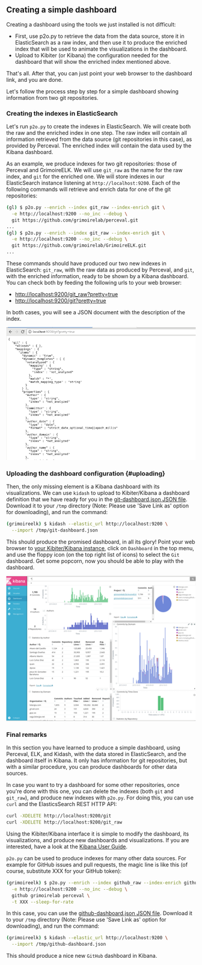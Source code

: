 ## Creating a simple dashboard

Creating a dashboard using the tools we just installed is not difficult:

* First, use p2o.py to retrieve the data from the data source, store it in ElasticSearch as a raw index, and then use it to produce the enriched index that will be used to animate the visualizations in the dashboard.
* Upload to Kibiter (or Kibana) the configuration needed for the dashboard that will show the enriched index mentioned above.

That's all. After that, you can just point your web browser to the dashboard link, and you are done.

Let's follow the process step by step for a simple dashboard showing information from two git repositories.

### Creating the indexes in ElasticSearch

Let's run `p2o.py` to create the indexes in ElasticSearch. We will create both the raw and the enriched index in one step. The raw index will contain all information retrieved from the data source (git repositories in this case), as provided by Perceval. The enriched index will contain the data used by the Kibana dashboard.

As an example, we produce indexes for two git repositories: those of Perceval and GrimoireELK. We will use `git_raw` as the name for the raw index, and `git` for the enriched one. We will store indexes in our ElasticSearch instance listening at `http://localhost:9200`. Each of the following commands will retrieve and enrich data for one of the git repositories:

```bash
(gl) $ p2o.py --enrich --index git_raw --index-enrich git \
  -e http://localhost:9200 --no_inc --debug \
  git https://github.com/grimoirelab/perceval.git
...
(gl) $ p2o.py --enrich --index git_raw --index-enrich git \
  -e http://localhost:9200 --no_inc --debug \
  git https://github.com/grimoirelab/GrimoireELK.git
...
```

These commands should have produced our two new indexes in ElasticSearch: `git_raw`, with the raw data as produced by Perceval, and `git`, with the enriched information, ready to be shown by a Kibana dashboard. You can check both by feeding the following urls to your web browser:

* [http://localhost:9200/git\_raw?pretty=true](http://localhost:9200/git_raw?pretty=true)
* [http://localhost:9200/git?pretty=true](http://localhost:9200/git?pretty=true)

In both cases, you will see a JSON document with the description of the index.

![](figs/elasticsearch-index.png)

### Uploading the dashboard configuration {#uploading}

Then, the only missing element is a Kibana dashboard with its visualizations.
We can use `kidash` to upload to Kibiter/Kibana a dashboard definition
that we have ready for you in the [git-dashboard.json JSON file](dashboards/git-dashboard.json).
Download it to your `/tmp` directory
(Note: Please use 'Save Link as' option for downloading), and run the command:

```bash
(grimoireelk) $ kidash --elastic_url http://localhost:9200 \
  --import /tmp/git-dashboard.json
```

This should produce the promised dashboard, in all its glory! Point your web browser to [your Kibiter/Kibana instance](http://localhost:5601/), click on `Dashboard` in the top menu, and use the floppy icon \(on the top right list of icons\) to select the `Git` dashboard. Get some popcorn, now you should be able to play with the dashboard.

![](figs/kibana-dashboard.png)

### Final remarks

In this section you have learned to produce a simple dashboard, using Perceval, ELK, and Kidash, with the data stored in ElasticSearch, and the dashboard itself in Kibana. It only has information for git repositories, but with a similar procedure, you can produce dashboards for other data sources.

In case you want to try a dashboard for some other repositories, once you're done with this one, you can delete the indexes \(both `git` and `git_raw`\), and produce new indexes with `p2o.py`. For doing this, you can use `curl` and the ElasticsSearch REST HTTP API:

```bash
curl -XDELETE http://localhost:9200/git
curl -XDELETE http://localhost:9200/git_raw
```

Using the Kibiter/Kibana interface it is simple to modify the dashboard, its visualizations, and produce new dashboards and visualizations. If you are interested, have a look at the [Kibana User Guide](https://www.elastic.co/guide/en/kibana/current/).

`p2o.py` can be used to produce indexes for many other data sources. For example for GitHub issues and pull requests, the magic line is like this \(of course, substitute XXX for your GitHub token\):

```bash
(grimoireelk) $ p2o.py --enrich --index github_raw --index-enrich github \
  -e http://localhost:9200 --no_inc --debug \
  github grimoirelab perceval \
  -t XXX --sleep-for-rate
```

In  this  case, you  can  use the
[github-dashboard.json JSON file](dashboards/github-dashboard.json).
Download it to your `/tmp` directory (Note: Please use 'Save Link as' option for downloading), and run the command:

```bash
(grimoireelk) $ kidash --elastic_url http://localhost:9200 \
  --import /tmp/github-dashboard.json
```

This should produce a nice new  `GitHub` dashboard in Kibana.

